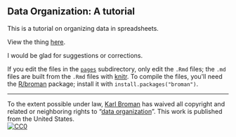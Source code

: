 ## Data Organization: A tutorial

This is a tutorial on organizing data in spreadsheets.

View the thing [here](http://kbroman.org/dataorg).

I would be glad for suggestions or corrections.

If you edit the files in the
[`pages`](https://github.com/kbroman/dataorg/tree/gh-pages/pages)
subdirectory, only edit the `.Rmd` files; the `.md` files are built
from the `.Rmd` files with [knitr](http://yihui.name/knitr/).  To
compile the files, you'll need the
[R/broman](https://github.com/kbroman/broman) package; install it with
`install.packages("broman")`.

---

To the extent possible under law,
[Karl Broman](http://github.com/kbroman)
has waived all copyright and related or neighboring rights to
&ldquo;[data organization](http://github.com/kbroman/dataorg)&rdquo;.
This work is published from the United States.
<br/>
[![CC0](http://i.creativecommons.org/p/zero/1.0/88x31.png)](http://creativecommons.org/publicdomain/zero/1.0/)
